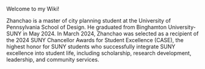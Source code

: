 Welcome to my Wiki!


Zhanchao is a master of city planning student at the University of Pennsylvania School of Design. He graduated from Binghamton University- SUNY in May 2024. In March 2024, Zhanchao was selected as a recipient of the 2024 SUNY Chancellor Awards for Student Excellence (CASE), the highest honor for SUNY students who successfully integrate SUNY excellence into student life, including scholarship, research development, leadership, and community services.

